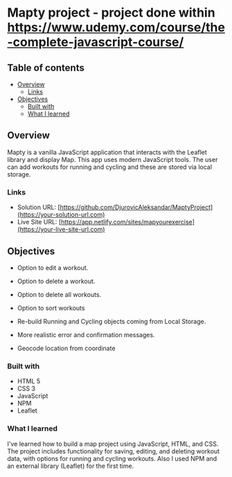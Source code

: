 # Mapty project - project done within https://www.udemy.com/course/the-complete-javascript-course/


## Table of contents

- [Overview](#overview)
  - [Links](#links)
- [Objectives](#objectives)
  - [Built with](#built-with)
  - [What I learned](#what-i-learned)



## Overview

Mapty is a vanilla JavaScript application that interacts with the Leaflet library and display Map. This app uses modern JavaScript tools. The user can add workouts for running and cycling and these are stored via local storage.

### Links

- Solution URL: [https://github.com/DjurovicAleksandar/MaptyProject](https://your-solution-url.com)
- Live Site URL: [https://app.netlify.com/sites/mapyourexercise](https://your-live-site-url.com)

## Objectives

- Option to edit a workout.

- Option to delete a workout.

- Option to delete all workouts.

- Option to sort workouts

- Re-build Running and Cycling objects coming from Local Storage.

- More realistic error and confirmation messages.

- Geocode location from coordinate

### Built with

- HTML 5
- CSS 3
- JavaScript
- NPM
- Leaflet

### What I learned

I've learned how to build a map project using JavaScript, HTML, and CSS. The project includes functionality for saving, editing, and deleting workout data, with options for running and cycling workouts. Also I used NPM and an external library (Leaflet) for the first time.

